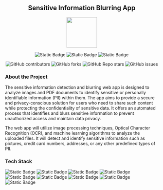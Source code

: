 <div align='center'>

## Sensitive Information Blurring App

<img src='https://github.com/upes-open/Git-WorkShop/assets/101355193/b9315c8e-5aaa-438e-ab5a-48b25571dc90' width=100>

![Static Badge](https://img.shields.io/badge/Discord-202020?logo=discord&logoColor=%235865F2&link=http%3A%2F%2Fdiscord.gg%2F2rnWsvkX)    ![Static Badge](https://img.shields.io/badge/Twitter-202020?logo=twitter&logoColor=%231DA1F2&link=https%3A%2F%2Ftwitter.com%2FUpesOpen)    ![Static Badge](https://img.shields.io/badge/Instagram-202020?logo=instagram&logoColor=%23E4405F&link=https%3A%2F%2Fwww.instagram.com%2Fupesopen_%2F)



![GitHub contributors](https://img.shields.io/github/contributors/upes-open/OSoC-Sensitive-Information-Blurring-App)
![GitHub forks](https://img.shields.io/github/forks/upes-open/OSoC-Sensitive-Information-Blurring-App)
![GitHub Repo stars](https://img.shields.io/github/stars/upes-open/OSoC-Sensitive-Information-Blurring-App)
![GitHub issues](https://img.shields.io/github/issues/upes-open/OSoC-Sensitive-Information-Blurring-App)

</div>

### About the Project
The sensitive information detection and blurring web app is designed to analyze images and PDF documents to identify sensitive or personally identifiable information (PII) within them. The app aims to provide a secure and privacy-conscious solution for users who need to share such content while protecting the confidentiality of sensitive data. It offers an automated process that identifies and blurs sensitive information to prevent unauthorized access and maintain data privacy.

The web app will utilize image processing techniques, Optical Character Recognition (OCR), and machine learning algorithms to analyze the uploaded files. It will detect and identify sensitive information such as pictures, credit card numbers, addresses, or any other predefined types of PII.


### Tech Stack

![Static Badge](https://img.shields.io/badge/NodeJS-101010?logo=nodedotjs&logoColor=%23339933)    ![Static Badge](https://img.shields.io/badge/MongoDB-101010?logo=mongodb&logoColor=%2347A248)    ![Static Badge](https://img.shields.io/badge/ReactJS-101010?logo=react&logoColor=%2361DAFB)    ![Static Badge](https://img.shields.io/badge/HTML-101010?logo=html5&logoColor=%23E34F26)    ![Static Badge](https://img.shields.io/badge/JavaScript-101010?logo=javascript&logoColor=%23F7DF1E)    ![Static Badge](https://img.shields.io/badge/Python-101010?logo=python&logoColor=%233776AB)    ![Static Badge](https://img.shields.io/badge/Firebase-101010?logo=firebase&logoColor=%23FFCA28)    ![Static Badge](https://img.shields.io/badge/OpenCV-101010?logo=opencv&logoColor=%235C3EE8)    ![Static Badge](https://img.shields.io/badge/TensorFlow-101010?logo=tensorflow&logoColor=%23FF6F00)
